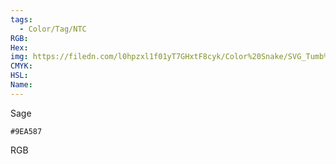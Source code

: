 ```yaml
---
tags:
  - Color/Tag/NTC
RGB:
Hex:
img: https://filedn.com/l0hpzxl1f01yT7GHxtF8cyk/Color%20Snake/SVG_Tumb%20Mass%20No%20Name/9EA587.svg
CMYK:
HSL:
Name:
---
```

Sage
```palette
#9EA587
```
RGB
